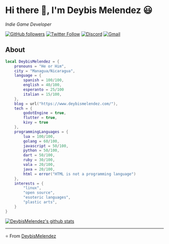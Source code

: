 # Hi there 👋, I'm Deybis Melendez 😃

*Indie Game Developer*

[![GitHub followers](https://img.shields.io/github/followers/DeybisMelendez?label=Follow%20me%21&style=social)](https://github.com/DeybisMelendez)
[![Twitter Follow](https://img.shields.io/twitter/follow/damvcito?label=Follow%20@Damvcito%21&style=social)](https://twitter.com/Damvcito)
[![Discord](https://img.shields.io/discord/505417624071438347?label=Discord%20Chat&style=social)](https://discord.gg/ZRMQVEp)
[![Gmail](https://img.shields.io/badge/Gmail-pixelweb2007%40gmail.com-red)](mailto:pixelweb2007@gmail.com)

## About

```Lua
local DeybisMelendez = {
    pronouns = "He or Him",
    city = "Managua/Nicaragua",
    language = {
        spanish = 100/100,
        english = 40/100,
        esperanto = 25/100
        italian = 15/100,
    },
    blog = url("https://www.deybismelendez.com/"),
    tech = {
        godotEngine = true,
        flutter = true,
        kivy = true
    },
    programmingLanguages = {
        lua = 100/100,
        golang = 60/100,
        javascript = 50/100,
        python = 50/100,
        dart = 50/100,
        ruby = 30/100,
        vala = 20/100,
        java = 20/100,
        html = error("HTML is not a programming language")
    },
    interests = {
        "linux",
        "open source",
        "esoteric languages",
        "plastic arts",
    }
}
```

[![DeybisMelendez's github stats](https://github-readme-stats.vercel.app/api?username=DeybisMelendez)](https://github.com/DeybisMelendez/github-readme-stats)

---

⭐️ From [DeybisMelendez](https://github.com/DeybisMelendez)
<!--
**DeybisMelendez/DeybisMelendez** is a ✨ _special_ ✨ repository because its `README.md` (this file) appears on your GitHub profile.

Here are some ideas to get you started:

- 🔭 I’m currently working on ...
- 🌱 I’m currently learning ...
- 👯 I’m looking to collaborate on ...
- 🤔 I’m looking for help with ...
- 💬 Ask me about ...
- 📫 How to reach me: ...
- 😄 Pronouns: ...
- ⚡ Fun fact: ...
-->

